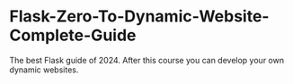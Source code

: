 # Flask-Zero-To-Dynamic-Website-Complete-Guide
 The best Flask guide of 2024. After this course you can develop your own dynamic websites.

